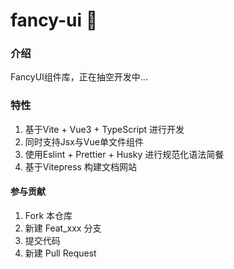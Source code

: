 # fancy-ui :palm_tree: 

### 介绍
FancyUI组件库，正在抽空开发中...

### 特性
1. 基于Vite + Vue3 + TypeScript 进行开发
2. 同时支持Jsx与Vue单文件组件
3. 使用Eslint + Prettier + Husky 进行规范化语法简餐
4. 基于Vitepress 构建文档网站

#### 参与贡献

1.  Fork 本仓库
2.  新建 Feat_xxx 分支
3.  提交代码
4.  新建 Pull Request
